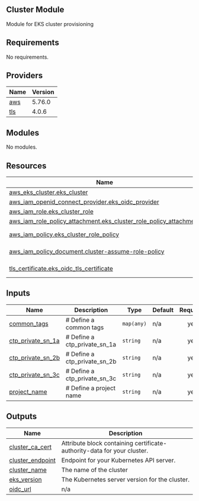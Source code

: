 ## Cluster Module
Module for EKS cluster provisioning

## Requirements

No requirements.

## Providers

| Name | Version |
|------|---------|
| <a name="provider_aws"></a> [aws](#provider\_aws) | 5.76.0 |
| <a name="provider_tls"></a> [tls](#provider\_tls) | 4.0.6 |

## Modules

No modules.

## Resources

| Name | Type |
|------|------|
| [aws_eks_cluster.eks_cluster](https://registry.terraform.io/providers/hashicorp/aws/latest/docs/resources/eks_cluster) | resource |
| [aws_iam_openid_connect_provider.eks_oidc_provider](https://registry.terraform.io/providers/hashicorp/aws/latest/docs/resources/iam_openid_connect_provider) | resource |
| [aws_iam_role.eks_cluster_role](https://registry.terraform.io/providers/hashicorp/aws/latest/docs/resources/iam_role) | resource |
| [aws_iam_role_policy_attachment.eks_cluster_role_policy_attachment](https://registry.terraform.io/providers/hashicorp/aws/latest/docs/resources/iam_role_policy_attachment) | resource |
| [aws_iam_policy.eks_cluster_role_policy](https://registry.terraform.io/providers/hashicorp/aws/latest/docs/data-sources/iam_policy) | data source |
| [aws_iam_policy_document.cluster-assume-role-policy](https://registry.terraform.io/providers/hashicorp/aws/latest/docs/data-sources/iam_policy_document) | data source |
| [tls_certificate.eks_oidc_tls_certificate](https://registry.terraform.io/providers/hashicorp/tls/latest/docs/data-sources/certificate) | data source |

## Inputs

| Name | Description | Type | Default | Required |
|------|-------------|------|---------|:--------:|
| <a name="input_common_tags"></a> [common\_tags](#input\_common\_tags) | # Define a common tags | `map(any)` | n/a | yes |
| <a name="input_ctp_private_sn_1a"></a> [ctp\_private\_sn\_1a](#input\_ctp\_private\_sn\_1a) | # Define a ctp\_private\_sn\_1a | `string` | n/a | yes |
| <a name="input_ctp_private_sn_2b"></a> [ctp\_private\_sn\_2b](#input\_ctp\_private\_sn\_2b) | # Define a ctp\_private\_sn\_2b | `string` | n/a | yes |
| <a name="input_ctp_private_sn_3c"></a> [ctp\_private\_sn\_3c](#input\_ctp\_private\_sn\_3c) | # Define a ctp\_private\_sn\_3c | `string` | n/a | yes |
| <a name="input_project_name"></a> [project\_name](#input\_project\_name) | # Define a project name | `string` | n/a | yes |

## Outputs

| Name | Description |
|------|-------------|
| <a name="output_cluster_ca_cert"></a> [cluster\_ca\_cert](#output\_cluster\_ca\_cert) | Attribute block containing certificate-authority-data for your cluster. |
| <a name="output_cluster_endpoint"></a> [cluster\_endpoint](#output\_cluster\_endpoint) | Endpoint for your Kubernetes API server. |
| <a name="output_cluster_name"></a> [cluster\_name](#output\_cluster\_name) | The name of the cluster |
| <a name="output_eks_version"></a> [eks\_version](#output\_eks\_version) | The Kubernetes server version for the cluster. |
| <a name="output_oidc_url"></a> [oidc\_url](#output\_oidc\_url) | n/a |
